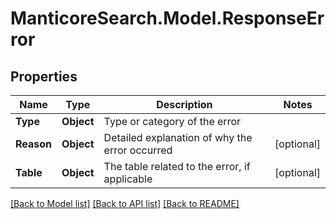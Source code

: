 # ManticoreSearch.Model.ResponseError

## Properties

Name | Type | Description | Notes
------------ | ------------- | ------------- | -------------
**Type** | **Object** | Type or category of the error | 
**Reason** | **Object** | Detailed explanation of why the error occurred | [optional] 
**Table** | **Object** | The table related to the error, if applicable | [optional] 

[[Back to Model list]](../README.md#documentation-for-models) [[Back to API list]](../README.md#documentation-for-api-endpoints) [[Back to README]](../README.md)

